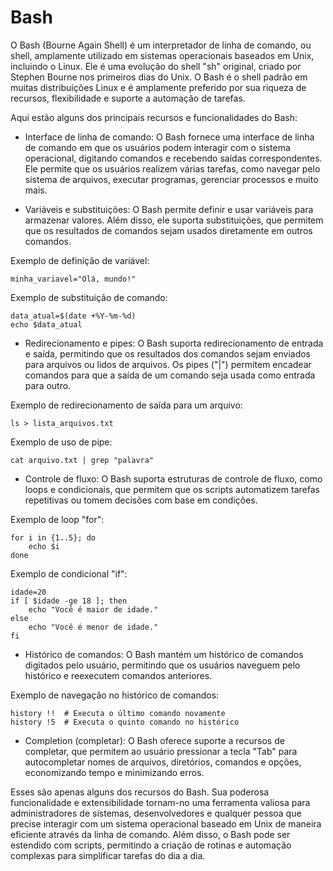 # Bash

O Bash (Bourne Again Shell) é um interpretador de linha de comando, ou shell, amplamente utilizado em sistemas operacionais baseados em Unix, incluindo o Linux. Ele é uma evolução do shell "sh" original, criado por Stephen Bourne nos primeiros dias do Unix. O Bash é o shell padrão em muitas distribuições Linux e é amplamente preferido por sua riqueza de recursos, flexibilidade e suporte a automação de tarefas.

Aqui estão alguns dos principais recursos e funcionalidades do Bash:

- Interface de linha de comando: O Bash fornece uma interface de linha de comando em que os usuários podem interagir com o sistema operacional, digitando comandos e recebendo saídas correspondentes. Ele permite que os usuários realizem várias tarefas, como navegar pelo sistema de arquivos, executar programas, gerenciar processos e muito mais.

- Variáveis e substituições: O Bash permite definir e usar variáveis para armazenar valores. Além disso, ele suporta substituições, que permitem que os resultados de comandos sejam usados diretamente em outros comandos.

Exemplo de definição de variável:


    minha_variavel="Olá, mundo!"

Exemplo de substituição de comando:


    data_atual=$(date +%Y-%m-%d)
    echo $data_atual

- Redirecionamento e pipes: O Bash suporta redirecionamento de entrada e saída, permitindo que os resultados dos comandos sejam enviados para arquivos ou lidos de arquivos. Os pipes ("|") permitem encadear comandos para que a saída de um comando seja usada como entrada para outro.

Exemplo de redirecionamento de saída para um arquivo:

    ls > lista_arquivos.txt

Exemplo de uso de pipe:

    cat arquivo.txt | grep "palavra"

- Controle de fluxo: O Bash suporta estruturas de controle de fluxo, como loops e condicionais, que permitem que os scripts automatizem tarefas repetitivas ou tomem decisões com base em condições.

Exemplo de loop "for":

    for i in {1..5}; do
        echo $i
    done

Exemplo de condicional "if":

    idade=20
    if [ $idade -ge 18 ]; then
        echo "Você é maior de idade."
    else
        echo "Você é menor de idade."
    fi

- Histórico de comandos: O Bash mantém um histórico de comandos digitados pelo usuário, permitindo que os usuários naveguem pelo histórico e reexecutem comandos anteriores.

Exemplo de navegação no histórico de comandos:


    history !!  # Executa o último comando novamente
    history !5  # Executa o quinto comando no histórico

- Completion (completar): O Bash oferece suporte a recursos de completar, que permitem ao usuário pressionar a tecla "Tab" para autocompletar nomes de arquivos, diretórios, comandos e opções, economizando tempo e minimizando erros.


Esses são apenas alguns dos recursos do Bash. Sua poderosa funcionalidade e extensibilidade tornam-no uma ferramenta valiosa para administradores de sistemas, desenvolvedores e qualquer pessoa que precise interagir com um sistema operacional baseado em Unix de maneira eficiente através da linha de comando. Além disso, o Bash pode ser estendido com scripts, permitindo a criação de rotinas e automação complexas para simplificar tarefas do dia a dia.